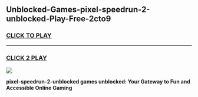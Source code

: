 
## Unblocked-Games-pixel-speedrun-2-unblocked-Play-Free-2cto9
<h3>
<a href="https://premium76.site?title=pixel-speedrun-2-unblocked&ref=18A1">CLICK TO PLAY</a></h3>
<hr>

<h3>
<a href="https://premium76.site?title=pixel-speedrun-2-unblocked&ref=18A1">CLICK 2 PLAY</a>
  
</h3>

<a href="https://premium76.site?title=pixel-speedrun-2-unblocked&ref=18A1"><img src="https://clearcache.store/games.png"></a>


**pixel-speedrun-2-unblocked games unblocked: Your Gateway to Fun and Accessible Online Gaming**
